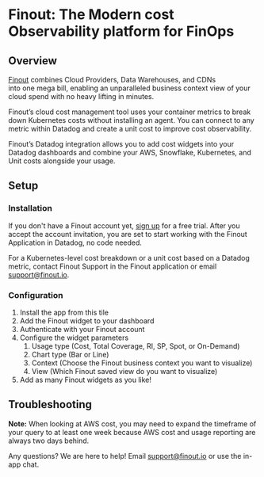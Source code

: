 # Finout: The Modern cost Observability platform for FinOps

## Overview


[Finout](https://finout.io) combines Cloud Providers, Data Warehouses, and CDNs  
into one mega bill, enabling an unparalleled business context view of your cloud spend with no heavy lifting in minutes.

Finout’s cloud cost management tool uses your container metrics to break down Kubernetes costs without installing an agent. You can connect to any metric within Datadog and create a unit cost to improve cost observability.

Finout’s Datadog integration allows you to add cost widgets into your Datadog dashboards and combine your AWS, Snowflake, Kubernetes, and Unit costs alongside your usage.

## Setup

### Installation

If you don't have a Finout account yet, [sign up](https://finout.io/start-now) for a free trial. After you accept the account invitation, you are set to start working with the Finout Application in Datadog, no code needed. 

For a Kubernetes-level cost breakdown or a unit cost based on a Datadog metric, contact Finout Support in the Finout application or email [support@finout.io](mailto:support@finout.io).

### Configuration

1. Install the app from this tile
2. Add the Finout widget to your dashboard
3. Authenticate with your Finout account
4. Configure the widget parameters
	1. Usage type (Cost, Total Coverage, RI, SP, Spot, or On-Demand)
	2. Chart type (Bar or Line)
	3. Context (Choose the Finout business context you want to visualize)
	4. View (Which Finout saved view do you want to visualize)
5. Add as many Finout widgets as you like!

## Troubleshooting

**Note:** When looking at AWS cost, you may need to expand the timeframe of your query to at least one week because AWS cost and usage reporting are always two days behind.

Any questions? We are here to help! Email [support@finout.io](mailto:support@finout.io) or use the in-app chat.


